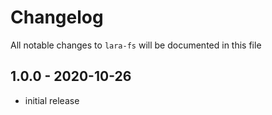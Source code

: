 # Changelog

All notable changes to `lara-fs` will be documented in this file

## 1.0.0 - 2020-10-26

-   initial release
